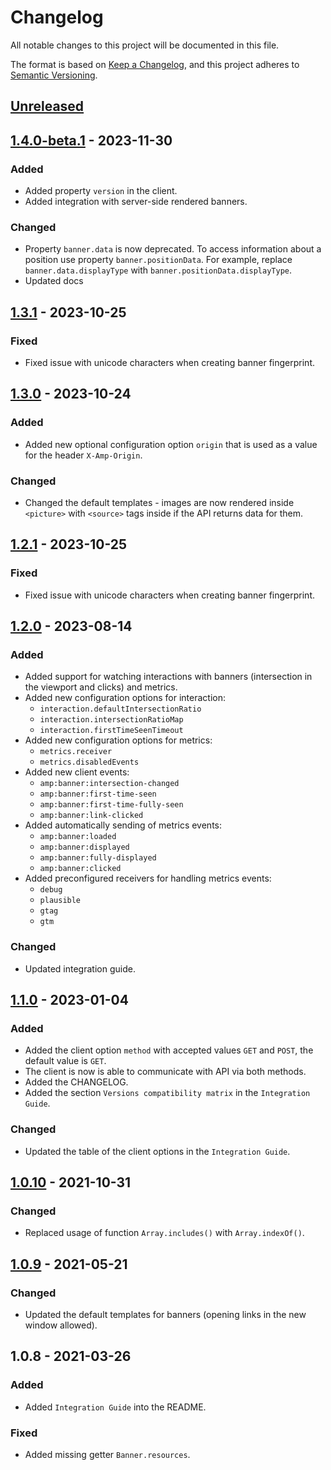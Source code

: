 # Changelog

All notable changes to this project will be documented in this file.

The format is based on [Keep a Changelog](https://keepachangelog.com/en/1.0.0/),
and this project adheres to [Semantic Versioning](https://semver.org/spec/v2.0.0.html).

## [Unreleased]

## [1.4.0-beta.1] - 2023-11-30
### Added
- Added property `version` in the client.
- Added integration with server-side rendered banners.

### Changed
- Property `banner.data` is now deprecated. To access information about a position use property `banner.positionData`. For example, replace `banner.data.displayType` with `banner.positionData.displayType`.
- Updated docs

## [1.3.1] - 2023-10-25
### Fixed
- Fixed issue with unicode characters when creating banner fingerprint.

## [1.3.0] - 2023-10-24
### Added
- Added new optional configuration option `origin` that is used as a value for the header `X-Amp-Origin`.

### Changed
- Changed the default templates - images are now rendered inside `<picture>` with `<source>` tags inside if the API returns data for them.

## [1.2.1] - 2023-10-25
### Fixed
- Fixed issue with unicode characters when creating banner fingerprint.

## [1.2.0] - 2023-08-14
### Added
- Added support for watching interactions with banners (intersection in the viewport and clicks) and metrics.
- Added new configuration options for interaction:
  - `interaction.defaultIntersectionRatio`
  - `interaction.intersectionRatioMap`
  - `interaction.firstTimeSeenTimeout`
- Added new configuration options for metrics:
  - `metrics.receiver`
  - `metrics.disabledEvents`
- Added new client events:
  - `amp:banner:intersection-changed`
  - `amp:banner:first-time-seen`
  - `amp:banner:first-time-fully-seen`
  - `amp:banner:link-clicked`
- Added automatically sending of metrics events:
  - `amp:banner:loaded`
  - `amp:banner:displayed`
  - `amp:banner:fully-displayed`
  - `amp:banner:clicked`
- Added preconfigured receivers for handling metrics events:
  - `debug`
  - `plausible`
  - `gtag`
  - `gtm`

### Changed
- Updated integration guide.

## [1.1.0] - 2023-01-04
### Added
- Added the client option `method` with accepted values `GET` and `POST`, the default value is `GET`.
- The client is now is able to communicate with API via both methods.
- Added the CHANGELOG.
- Added the section `Versions compatibility matrix` in the `Integration Guide`.

### Changed
- Updated the table of the client options in the `Integration Guide`.

## [1.0.10] - 2021-10-31
### Changed
- Replaced usage of function `Array.includes()` with `Array.indexOf()`.

## [1.0.9] - 2021-05-21
### Changed
- Updated the default templates for banners (opening links in the new window allowed).

## 1.0.8 - 2021-03-26
### Added
- Added `Integration Guide` into the README.

### Fixed
- Added missing getter `Banner.resources`.

[Unreleased]: https://gitlab.com/68publishers/projects/amp/amp-client-js/compare/v1.4.0-beta.1...HEAD
[1.4.0-beta.1]: https://gitlab.com/68publishers/projects/amp/amp-client-js/compare/v1.3.1...v1.4.0-beta.1
[1.3.1]: https://gitlab.com/68publishers/projects/amp/amp-client-js/compare/v1.3.0...v1.3.1
[1.3.0]: https://gitlab.com/68publishers/projects/amp/amp-client-js/compare/v1.2.1...v1.3.0
[1.2.1]: https://gitlab.com/68publishers/projects/amp/amp-client-js/compare/v1.2.0...v1.2.1
[1.2.0]: https://gitlab.com/68publishers/projects/amp/amp-client-js/compare/v1.1.0...v1.2.0
[1.1.0]: https://gitlab.com/68publishers/projects/amp/amp-client-js/compare/v1.0.10...v1.1.0
[1.0.10]: https://gitlab.com/68publishers/projects/amp/amp-client-js/compare/v1.0.9...v1.0.10
[1.0.9]: https://gitlab.com/68publishers/projects/amp/amp-client-js/compare/v1.0.8...v1.0.9
